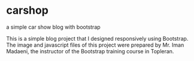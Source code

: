 # carshop
a simple car show blog with bootstrap

This is a simple blog project that I designed responsively using Bootstrap.
The image and javascript files of this project were prepared by Mr. Iman Madaeni, the instructor of the Bootstrap training course in Topleran.

